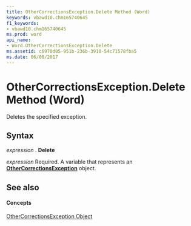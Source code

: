 ```yaml
---
title: OtherCorrectionsException.Delete Method (Word)
keywords: vbawd10.chm165740645
f1_keywords:
- vbawd10.chm165740645
ms.prod: word
api_name:
- Word.OtherCorrectionsException.Delete
ms.assetid: c6970d05-951b-236b-3910-54c71578fba5
ms.date: 06/08/2017
---
```



# OtherCorrectionsException.Delete Method (Word)

Deletes the specified exception.


## Syntax

 _expression_ . **Delete**

 _expression_ Required. A variable that represents an **[OtherCorrectionsException](Word.OtherCorrectionsException.md)** object.


## See also


#### Concepts


[OtherCorrectionsException Object](Word.OtherCorrectionsException.md)

